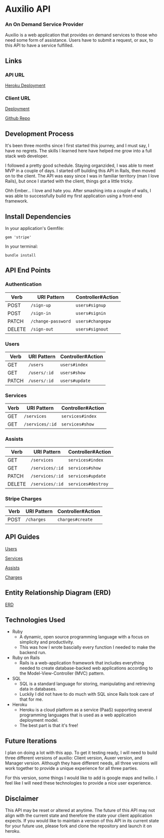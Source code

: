 # Auxilio API

### An On Demand Service Provider
Auxilio is a web application that provides on demand services to those who need some form of assistance. Users have to submit a request, or aux, to this API to have a service fulfilled.

## Links

### API URL
[Heroku Deployment](https://auxilio.herokuapp.com/)

### Client URL
[Deployment](https://pedrotavarez.com/auxilio/)

[Github Repo](https://github.com/ptavarez16/auxilio)

## Development Process
It's been three months since I first started this journey, and I must say, I have no regrets. The skills I learned here have helped me grow into a full stack web developer.

I followed a pretty good schedule. Staying organzided, I was able to meet MVP in a couple of days. I started off building this API in Rails, then moved on to the client. The API was easy since I was in familiar territory (man I love Rails), but once I started with the client, things got a little tricky.

Ohh Ember... I love and hate you. After smashing into a couple of walls, I was able to successfully build my first application using a front-end framework.

## Install Dependencies

In your application's Gemfile:

```gem 'stripe'```

In your terminal:

```bundle install```


## API End Points

### Authentication
| Verb   | URI Pattern            | Controller#Action |
|--------|------------------------|-------------------|
| POST   | `/sign-up`             | `users#signup`    |
| POST   | `/sign-in`             | `users#signin`    |
| PATCH  | `/change-password`     | `users#changepw`  |
| DELETE | `/sign-out`        | `users#signout`   |

### Users
| Verb | URI Pattern | Controller#Action |
|------|-------------|-------------------|
| GET  | `/users`    | `users#index`     |
| GET  | `/users/:id`  | `users#show`      |
| PATCH| `/users/:id`  | `users#update`    |

### Services
| Verb | URI Pattern | Controller#Action |
|------|-------------|-------------------|
| GET  | `/services`    | `services#index`|
| GET  | `/services/:id`  | `services#show` |

### Assists
| Verb | URI Pattern | Controller#Action |
|------|-------------|-------------------|
| GET  | `/services`    | `services#index`|
| GET  | `/services/:id`  | `services#show` |
| PATCH | `/services/:id`  | `services#update`|
| DELETE |`/services/:id`| `services#destroy` |

### Stripe Charges
| Verb   | URI Pattern            | Controller#Action |
|--------|------------------------|-------------------|
| POST   | `/charges`             | `charges#create`    |

## API Guides
[Users](docs/user.md)

[Services](docs/service.md)

[Assists](docs/assist.md)

[Charges](docs/charge.md)

## Entity Relationship Diagram (ERD)
[ERD](http://res.cloudinary.com/ptavarez/image/upload/v1523635953/auxilio-erd.jpg)

## Technologies Used
- Ruby
  - A dynamic, open source programming language with a focus on simplicity and productivity.
  - This was how I wrote bascially every function I needed to make the backend run.
- Ruby on Rails
  - Rails is a web-application framework that includes everything needed to create database-backed web applications according to the Model-View-Controller (MVC) pattern.
- SQL
    - SQL is a standard language for storing, manipulating and retrieving data in databases.
    - Luckily I did not have to do much with SQL since Rails took care of that for me.
- Heroku
  - Heroku is a cloud platform as a service (PaaS) supporting several programming languages that is used as a web application deployment model.
  - The best part is that it's free!

## Future Iterations
I plan on doing a lot with this app. To get it testing ready, I will need to build three different versions of auxilio: Client version, Auxer version, and Manager version. Although they have different needs, all three versions will work together to provide a unique experience for all three parties.

For this version, some things I would like to add is google maps and twilio. I feel like I will need these technologies to provide a nice user experience.

## Disclaimer
This API may be reset or altered at anytime. The future of this API may not align with the current state and therefore the state your client application expects. If you would like to maintain a version of this API in its current state for your future use, please fork and clone the repository and launch it on heroku.
